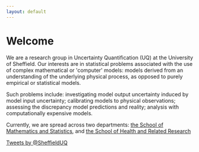 ```yaml
---
layout: default
---
```


# Welcome
We are a research group in Uncertainty Quantification (UQ) at the University of Sheffield. Our interests are in statistical problems associated with the use of complex mathematical or 'computer' models: models derived from an understanding of the underlying physical process, as opposed to purely empirical or statistical models.

Such problems include: investigating model output uncertainty induced by model input uncertainty; calibrating models to physical observations; assessing the discrepancy model predictions and reality; analysis with computationally expensive models. 

Currently, we are spread across two departments: [the School of Mathematics and Statistics](https://www.sheffield.ac.uk/maths), and [the School of Health and Related Research](https://www.sheffield.ac.uk/scharr)


<a class="twitter-timeline" href="https://twitter.com/SheffieldUQ" data-widget-id="651408622656823296">Tweets by @SheffieldUQ</a> <script>!function(d,s,id){var js,fjs=d.getElementsByTagName(s)[0],p=/^http:/.test(d.location)?'http':'https';if(!d.getElementById(id)){js=d.createElement(s);js.id=id;js.src=p+"://platform.twitter.com/widgets.js";fjs.parentNode.insertBefore(js,fjs);}}(document,"script","twitter-wjs");</script>


